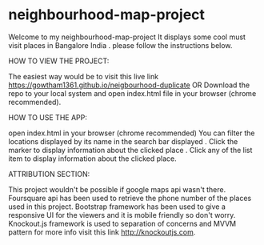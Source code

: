 # neighbourhood-map-project
Welcome to my neighbourhood-map-project
It displays some cool must visit places in Bangalore India .
please follow the instructions below.

HOW TO VIEW THE PROJECT:

The easiest way would be to visit this live link https://gowtham1361.github.io/neigbourhood-duplicate
OR
Download the repo to your local system and open index.html file in your browser (chrome recommended).

HOW TO USE THE APP:

open index.html in your browser (chrome recommended)
You can filter the locations displayed by its name in the search bar displayed .
Click the marker to display information about the clicked place .
Click any of the list item to display information about the clicked place.


ATTRIBUTION SECTION:

This project  wouldn't be possible if google maps api wasn't there.
Foursquare api has been used to retrieve the phone number of the places used in this project.
Bootstrap framework has been used to give a responsive UI for the viewers and it is mobile friendly so don't worry.
Knockout.js framework is used to separation of concerns and MVVM pattern for more info visit this link http://knockoutjs.com.
